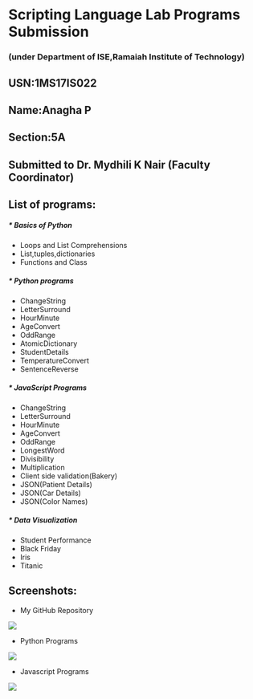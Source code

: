 # Scripting Language Lab Programs Submission

### (under Department of ISE,Ramaiah Institute of Technology)

## USN:1MS17IS022

## Name:Anagha P

## Section:5A

## Submitted to Dr. Mydhili K Nair (Faculty Coordinator)

 
## List of programs:

##### * Basics of Python
  * Loops and List Comprehensions
  * List,tuples,dictionaries
  * Functions and Class
 
##### * Python programs
  * ChangeString
  * LetterSurround
  * HourMinute
  * AgeConvert
  * OddRange
  * AtomicDictionary
  * StudentDetails
  * TemperatureConvert
  * SentenceReverse
 
##### * JavaScript Programs
  * ChangeString
  * LetterSurround
  * HourMinute
  * AgeConvert
  * OddRange
  * LongestWord
  * Divisibility
  * Multiplication
  * Client side validation(Bakery)
  * JSON(Patient Details)
  * JSON(Car Details)
  * JSON(Color Names)
 
##### * Data Visualization
  * Student Performance
  * Black Friday
  * Iris
  * Titanic
## Screenshots:
* My GitHub Repository

![](images/img3.PNG)

* Python Programs

![](images/img2.PNG)

* Javascript Programs

![](images/img1.PNG)


